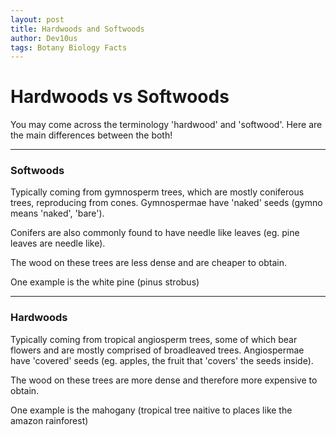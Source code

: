 ```yaml
---
layout: post
title: Hardwoods and Softwoods
author: Dev10us
tags: Botany Biology Facts
---
```


# Hardwoods vs Softwoods

You may come across the terminology 'hardwood' and 'softwood'.
Here are the main differences between the both!

---

### Softwoods
Typically coming from gymnosperm trees, which are mostly coniferous trees, reproducing from cones. 
Gymnospermae have 'naked' seeds (gymno means 'naked', 'bare').

Conifers are also commonly found to have needle like leaves (eg. pine leaves are needle like).

The wood on these trees are less dense and are cheaper to obtain.

One example is the white pine (pinus strobus)

---

### Hardwoods
Typically coming from tropical angiosperm trees, some of which bear flowers and are mostly comprised of broadleaved trees.
Angiospermae have 'covered' seeds (eg. apples, the fruit that 'covers' the seeds inside).

The wood on these trees are more dense and therefore more expensive to obtain.

One example is the mahogany (tropical tree naitive to places like the amazon rainforest)
